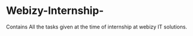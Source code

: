 # Webizy-Internship-
Contains All the tasks given at the time of internship at webizy IT solutions.
